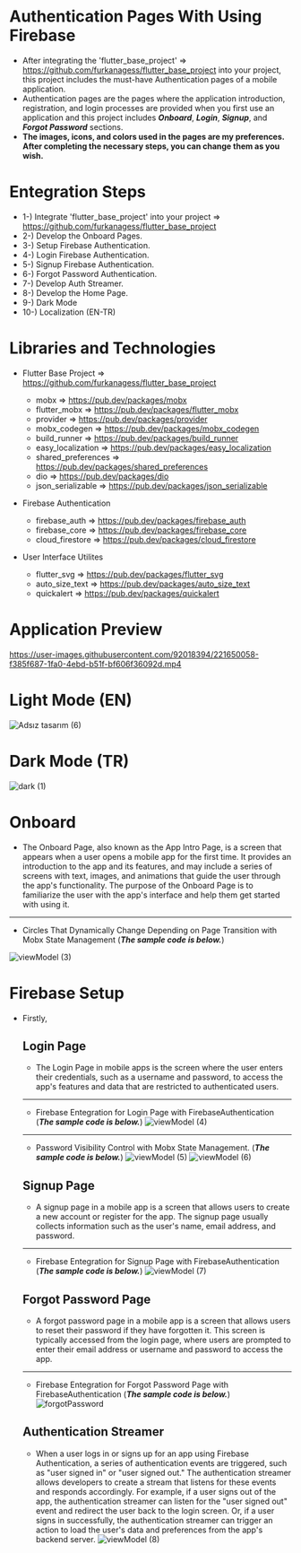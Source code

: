 # Authentication Pages With Using Firebase

- After integrating the 'flutter_base_project' => https://github.com/furkanagess/flutter_base_project into your project, this project includes the must-have Authentication pages of a mobile application. 
- Authentication pages are the pages where the application introduction, registration, and login processes are provided when you first use an application and this project includes ***Onboard***, ***Login***, ***Signup***, and ***Forgot Password*** sections. 
- **The images, icons, and colors used in the pages are my preferences. After completing the necessary steps, you can change them as you wish.** 

# Entegration Steps
  - 1-) Integrate 'flutter_base_project' into your project => https://github.com/furkanagess/flutter_base_project
  - 2-) Develop the Onboard Pages.
  - 3-) Setup Firebase Authentication.
  - 4-) Login Firebase Authentication.
  - 5-) Signup Firebase Authentication.
  - 6-) Forgot Password Authentication.
  - 7-) Develop Auth Streamer.
  - 8-) Develop the Home Page.
  - 9-) Dark Mode
  - 10-) Localization (EN-TR)

# Libraries and Technologies
  - Flutter Base Project => https://github.com/furkanagess/flutter_base_project
    - mobx => https://pub.dev/packages/mobx
    - flutter_mobx => https://pub.dev/packages/flutter_mobx
    - provider => https://pub.dev/packages/provider
    - mobx_codegen => https://pub.dev/packages/mobx_codegen
    - build_runner => https://pub.dev/packages/build_runner
    - easy_localization => https://pub.dev/packages/easy_localization 
    - shared_preferences => https://pub.dev/packages/shared_preferences
    - dio => https://pub.dev/packages/dio
    - json_serializable => https://pub.dev/packages/json_serializable
    
  - Firebase Authentication
    - firebase_auth => https://pub.dev/packages/firebase_auth
    - firebase_core => https://pub.dev/packages/firebase_core
    - cloud_firestore => https://pub.dev/packages/cloud_firestore
   
  - User Interface Utilites
    - flutter_svg => https://pub.dev/packages/flutter_svg
    - auto_size_text => https://pub.dev/packages/auto_size_text
    - quickalert => https://pub.dev/packages/quickalert
    
# Application Preview


https://user-images.githubusercontent.com/92018394/221650058-f385f687-1fa0-4ebd-b51f-bf606f36092d.mp4


    
# Light Mode (EN)    
![Adsız tasarım (6)](https://user-images.githubusercontent.com/92018394/221647040-d643f0ec-a127-47c4-88b6-970d9bec16bd.png)

# Dark Mode (TR)
![dark (1)](https://user-images.githubusercontent.com/92018394/221648795-127e412c-2408-4b2c-8c93-65fef589d08f.png)


  
# Onboard   
  - The Onboard Page, also known as the App Intro Page, is a screen that appears when a user opens a mobile app for the first time. It provides an introduction to the app and its features, and may include a series of screens with text, images, and animations that guide the user through the app's functionality. The purpose of the Onboard Page is to familiarize the user with the app's interface and help them get started with using it.
  ----
  - Circles That Dynamically Change Depending on Page Transition with Mobx State Management (***The sample code is below.***)


  ![viewModel (3)](https://user-images.githubusercontent.com/92018394/221279873-d68d23df-c2d5-4592-a76c-9a0789f5e1bb.png)
  
# Firebase Setup 
  - Firstly,
  
    ## Login Page
       - The Login Page in mobile apps is the screen where the user enters their credentials, such as a username and password, to access the app's features and data that are restricted to authenticated users. 
       -----------
       - Firebase Entegration for Login Page with FirebaseAuthentication (***The sample code is below.***)
     ![viewModel (4)](https://user-images.githubusercontent.com/92018394/221283457-ff5d36cb-65f2-436e-b634-a128134eeafa.png)
     ---------
       - Password Visibility Control with Mobx State Management. (***The sample code is below.***)
       ![viewModel (5)](https://user-images.githubusercontent.com/92018394/221350825-918e0105-715c-47a1-98d1-6f4debde1893.png)
       ![viewModel (6)](https://user-images.githubusercontent.com/92018394/221368429-4fe3ae27-c1fc-40de-a33f-15114a71dbc9.png)

       
    ## Signup Page  
       - A signup page in a mobile app is a screen that allows users to create a new account or register for the app. The signup page usually collects information such as the user's name, email address, and password.
       ----------
       - Firebase Entegration for Signup Page with FirebaseAuthentication (***The sample code is below.***)
       ![viewModel (7)](https://user-images.githubusercontent.com/92018394/221368547-67a2a478-7519-4c24-9de3-dda75ff6d9e0.png)
       
    ## Forgot Password Page
       - A forgot password page in a mobile app is a screen that allows users to reset their password if they have forgotten it. This screen is typically accessed from the login page, where users are prompted to enter their email address or username and password to access the app.
       --------
       - Firebase Entegration for Forgot Password Page with FirebaseAuthentication (***The sample code is below.***)
       ![forgotPassword](https://user-images.githubusercontent.com/92018394/221368736-eba47076-c492-4b5b-8d13-eae98b1924e9.png)
       
    ## Authentication Streamer
       - When a user logs in or signs up for an app using Firebase Authentication, a series of authentication events are triggered, such as "user signed in" or "user signed out." The authentication streamer allows developers to create a stream that listens for these events and responds accordingly. For example, if a user signs out of the app, the authentication streamer can listen for the "user signed out" event and redirect the user back to the login screen. Or, if a user signs in successfully, the authentication streamer can trigger an action to load the user's data and preferences from the app's backend server.
       ![viewModel (8)](https://user-images.githubusercontent.com/92018394/221441563-cbbf3bc0-0c7a-4790-9cee-edd50163bdde.png)


